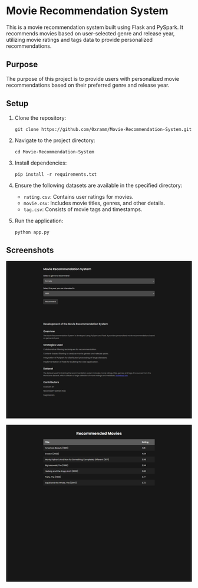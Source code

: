 # Movie Recommendation System

This is a movie recommendation system built using Flask and PySpark. It recommends movies based on user-selected genre and release year, utilizing movie ratings and tags data to provide personalized recommendations.

## Purpose
The purpose of this project is to provide users with personalized movie recommendations based on their preferred genre and release year.

## Setup
1. Clone the repository:

   ```
   git clone https://github.com/0xramm/Movie-Recommendation-System.git
   ```

2. Navigate to the project directory:

   ```
   cd Movie-Recommendation-System
   ```

3. Install dependencies:

   ```
   pip install -r requirements.txt
   ```

4. Ensure the following datasets are available in the specified directory:

   - `rating.csv`: Contains user ratings for movies.
   - `movie.csv`: Includes movie titles, genres, and other details.
   - `tag.csv`: Consists of movie tags and timestamps.

5. Run the application:

   ```
   python app.py
   ```

## Screenshots

![Homepage](screenshots/MRS.png)

![Results](screenshots/MRS_result.png)


